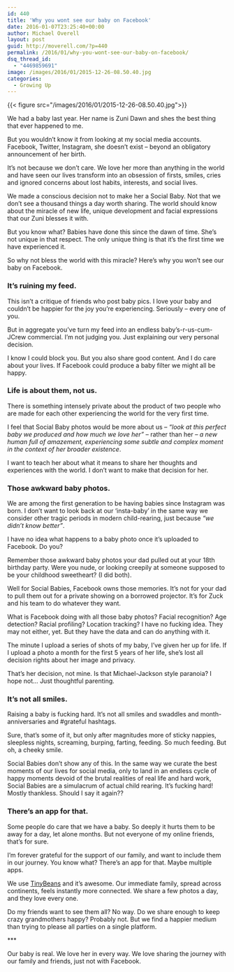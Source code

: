 ```yaml
---
id: 440
title: 'Why you wont see our baby on Facebook'
date: 2016-01-07T23:25:40+00:00
author: Michael Overell
layout: post
guid: http://moverell.com/?p=440
permalink: /2016/01/why-you-wont-see-our-baby-on-facebook/
dsq_thread_id:
  - "4469859691"
image: /images/2016/01/2015-12-26-08.50.40.jpg
categories:
  - Growing Up
---
```

{{< figure src="/images/2016/01/2015-12-26-08.50.40.jpg">}}

We had a baby last year. Her name is Zuni Dawn and shes the best thing that ever happened to me.

But you wouldn&#8217;t know it from looking at my social media accounts. Facebook, Twitter, Instagram, she doesn&#8217;t exist – beyond an obligatory announcement of her birth.

It&#8217;s not because we don&#8217;t care. We love her more than anything in the world and have seen our lives transform into an obsession of firsts, smiles, cries and ignored concerns about lost habits, interests, and social lives.

We made a conscious decision not to make her a Social Baby. Not that we don&#8217;t see a thousand things a day worth sharing. The world should know about the miracle of new life, unique development and facial expressions that our Zuni blesses it with.

But you know what? Babies have done this since the dawn of time. She&#8217;s not unique in that respect. The only unique thing is that it&#8217;s the first time we have experienced it.

So why not bless the world with this miracle? Here&#8217;s why you won&#8217;t see our baby on Facebook.

### It&#8217;s ruining my feed.

This isn&#8217;t a critique of friends who post baby pics. I love your baby and couldn&#8217;t be happier for the joy you&#8217;re experiencing. Seriously – every one of you.

But in aggregate you&#8217;ve turn my feed into an endless baby&#8217;s-r-us-cum-JCrew commercial. I&#8217;m not judging you. Just explaining our very personal decision.

I know I could block you. But you also share good content. And I do care about your lives. If Facebook could produce a baby filter we might all be happy.

### Life is about them, not us.

There is something intensely private about the product of two people who are made for each other experiencing the world for the very first time.

I feel that Social Baby photos would be more about us – _&#8220;look at this perfect baby we produced and how much we love her&#8221;_ – rather than her – _a new human full of amazement, experiencing some subtle and complex moment in the context of her broader existence_.

I want to teach her about what it means to share her thoughts and experiences with the world. I don&#8217;t want to make that decision for her.

### Those awkward baby photos.

We are among the first generation to be having babies since Instagram was born. I don&#8217;t want to look back at our &#8216;insta-baby&#8217; in the same way we consider other tragic periods in modern child-rearing, just because _&#8220;we didn&#8217;t know better&#8221;_.

I have no idea what happens to a baby photo once it&#8217;s uploaded to Facebook. Do you?

Remember those awkward baby photos your dad pulled out at your 18th birthday party. Were you nude, or looking creepily at someone supposed to be your childhood sweetheart? (I did both).

Well for Social Babies, Facebook owns those memories. It&#8217;s not for your dad to pull them out for a private showing on a borrowed projector. It&#8217;s for Zuck and his team to do whatever they want.

What is Facebook doing with all those baby photos? Facial recognition? Age detection? Racial profiling? Location tracking? I have no fucking idea. They may not either, yet. But they have the data and can do anything with it.

The minute I upload a series of shots of my baby, I&#8217;ve given her up for life. If I upload a photo a month for the first 5 years of her life, she&#8217;s lost all decision rights about her image and privacy.

That&#8217;s her decision, not mine. Is that Michael-Jackson style paranoia? I hope not&#8230; Just thoughtful parenting.

### It&#8217;s not all smiles.

Raising a baby is fucking hard. It&#8217;s not all smiles and swaddles and month-anniversaries and #grateful hashtags.

Sure, that&#8217;s some of it, but only after magnitudes more of sticky nappies, sleepless nights, screaming, burping, farting, feeding. So much feeding. But oh, a cheeky smile.

Social Babies don&#8217;t show any of this. In the same way we curate the best moments of our lives for social media, only to land in an endless cycle of happy moments devoid of the brutal realities of real life and hard work, Social Babies are a simulacrum of actual child rearing. It&#8217;s fucking hard! Mostly thankless. Should I say it again??

### There&#8217;s an app for that.

Some people do care that we have a baby. So deeply it hurts them to be away for a day, let alone months. But not everyone of my online friends, that&#8217;s for sure.

I&#8217;m forever grateful for the support of our family, and want to include them in our journey. You know what? There&#8217;s an app for that. Maybe multiple apps.

We use <a href="https://tinybeans.com/" target="_blank">TinyBeans</a> and it&#8217;s awesome. Our immediate family, spread across continents, feels instantly more connected. We share a few photos a day, and they love every one.

Do my friends want to see them all? No way. Do we share enough to keep crazy grandmothers happy? Probably not. But we find a happier medium than trying to please all parties on a single platform.

\***

Our baby is real. We love her in every way. We love sharing the journey with our family and friends, just not with Facebook.
